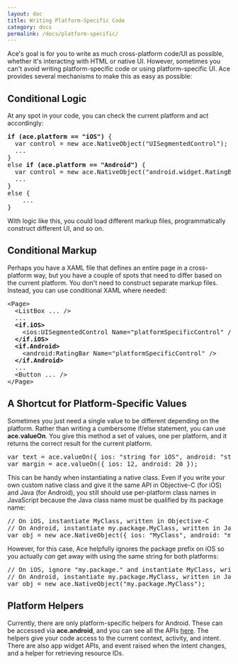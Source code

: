 ```yaml
---
layout: doc
title: Writing Platform-Specific Code
category: docs
permalink: /docs/platform-specific/
---
```


Ace's goal is for you to write as much cross-platform code/UI as possible, whether it's interacting with HTML or native UI. However, 
sometimes you can't avoid writing platform-specific code or using platform-specific UI. Ace provides several mechanisms to make this 
as easy as possible:

## Conditional Logic

At any spot in your code, you can check the current platform and act accordingly:

<pre><b><span class="js-id">if</span> (ace.platform == <span class="js-string">"iOS"</span>)</b> {
  <span class="js-id">var</span> control = <span class="js-id">new</span> ace.NativeObject(<span class="js-string">"UISegmentedControl"</span>);
  ...
}
<span class="js-id">else <b>if</b></span> <b>(ace.platform == </b><span class="js-string"><b>"Android"</b></span><b>)</b> {
  <span class="js-id">var</span> control = <span class="js-id">new</span> ace.NativeObject(<span class="js-string">"android.widget.RatingBar"</span>);
  ...
}
<span class="js-id">else</span> {
    ...
}
</pre>

With logic like this, you could load different markup files, programmatically construct different UI, and so on.

## Conditional Markup

Perhaps you have a XAML file that defines an entire page in a cross-platform way, but you have a couple of spots that need to differ based 
on the current platform. You don't need to construct separate markup files. Instead, you can use conditional XAML where needed:

<pre>
&lt;Page>
  &lt;ListBox ... />
  ...
  <b>&lt;if.iOS></b>
    &lt;ios:UISegmentedControl Name="platformSpecificControl" />
  <b>&lt;/if.iOS>
  &lt;if.Android></b>
    &lt;android:RatingBar Name="platformSpecificControl" />
  <b>&lt;/if.Android></b>
  ...
  &lt;Button ... />
&lt;/Page>
</pre>

## A Shortcut for Platform-Specific Values

Sometimes you just need a single value to be different depending on the platform. Rather than writing a 
cumbersome if/else statement, you can use <b>ace.valueOn</b>. You give this method a set of values, one 
per platform, and it returns the correct result for the current platform.

<pre>
var text = ace.valueOn({ ios: "string for iOS", android: "string for Android" });
var margin = ace.valueOn({ ios: 12, android: 20 });
</pre>

This can be handy when instantiating a native class. Even if you write your own custom native class and give 
it the same API in Objective-C (for iOS) and Java (for Android), you still should use per-platform class names 
in JavaScript because the Java class name must be qualified by its package name:

<pre>
<span class="js-comment">// On iOS, instantiate MyClass, written in Objective-C</span>
<span class="js-comment">// On Android, instantiate my.package.MyClass, written in Java</span>
var obj = new ace.NativeObject({ ios: "MyClass", android: "my.package.MyClass" });
</pre>

However, for this case, Ace helpfully ignores the package prefix on iOS so you actually *can* get away with using 
the same string for both platforms:

<pre>
<span class="js-comment">// On iOS, ignore "my.package." and instantiate MyClass, written in Objective-C</span>
<span class="js-comment">// On Android, instantiate my.package.MyClass, written in Java</span>
var obj = new ace.NativeObject("my.package.MyClass");
</pre>

## Platform Helpers

Currently, there are only platform-specific helpers for Android. These can be accessed via <b>ace.android</b>, and you can 
see all the APIs [here](/ace/docs/ref/#four). The helpers give your code access to the current context, activity, and intent. 
There are also app widget APIs, and event raised when the intent changes, and a helper for retrieving resource IDs.

